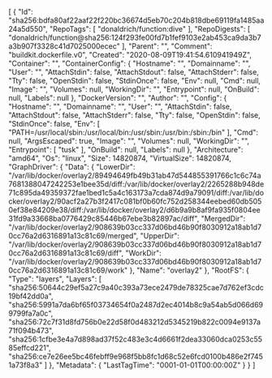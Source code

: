 [
  {
    "Id": "sha256:bdfa80af22aaf22f220bc36674d5eb70c204b818dbe69119fa1485aa24a5d550",
    "RepoTags": [
      "donaldrich/function:dive"
    ],
    "RepoDigests": [
      "donaldrich/function@sha256:124f293fe00fd7b1fef9103e2ab453ca9da3b7a3b907f3328c41d7025000ecec"
    ],
    "Parent": "",
    "Comment": "buildkit.dockerfile.v0",
    "Created": "2020-08-09T19:41:54.610941949Z",
    "Container": "",
    "ContainerConfig": {
      "Hostname": "",
      "Domainname": "",
      "User": "",
      "AttachStdin": false,
      "AttachStdout": false,
      "AttachStderr": false,
      "Tty": false,
      "OpenStdin": false,
      "StdinOnce": false,
      "Env": null,
      "Cmd": null,
      "Image": "",
      "Volumes": null,
      "WorkingDir": "",
      "Entrypoint": null,
      "OnBuild": null,
      "Labels": null
    },
    "DockerVersion": "",
    "Author": "",
    "Config": {
      "Hostname": "",
      "Domainname": "",
      "User": "",
      "AttachStdin": false,
      "AttachStdout": false,
      "AttachStderr": false,
      "Tty": false,
      "OpenStdin": false,
      "StdinOnce": false,
      "Env": [
        "PATH=/usr/local/sbin:/usr/local/bin:/usr/sbin:/usr/bin:/sbin:/bin"
      ],
      "Cmd": null,
      "ArgsEscaped": true,
      "Image": "",
      "Volumes": null,
      "WorkingDir": "",
      "Entrypoint": [
        "tusk"
      ],
      "OnBuild": null,
      "Labels": null
    },
    "Architecture": "amd64",
    "Os": "linux",
    "Size": 14820874,
    "VirtualSize": 14820874,
    "GraphDriver": {
      "Data": {
        "LowerDir": "/var/lib/docker/overlay2/89494649fb49b31ab47d544855391766c1c6c74a7681388047242253e1bee35d/diff:/var/lib/docker/overlay2/2265288b948de71c895da49359372fae1bed1c5a4c163173a7cda874d9a79091/diff:/var/lib/docker/overlay2/90acf2a27b3f2417c081bf0b60fc752d258344eebed60db5050ef38e84209e38/diff:/var/lib/docker/overlay2/d6b9a9b8af9fa935f0804ee31fd9a33668ba0776429c85446b67ebe3b82897ac/diff",
        "MergedDir": "/var/lib/docker/overlay2/908639b03cc337d06bd46b90f8030912a18ab1d70cc76a2d6316891a13c81c69/merged",
        "UpperDir": "/var/lib/docker/overlay2/908639b03cc337d06bd46b90f8030912a18ab1d70cc76a2d6316891a13c81c69/diff",
        "WorkDir": "/var/lib/docker/overlay2/908639b03cc337d06bd46b90f8030912a18ab1d70cc76a2d6316891a13c81c69/work"
      },
      "Name": "overlay2"
    },
    "RootFS": {
      "Type": "layers",
      "Layers": [
        "sha256:50644c29ef5a27c9a40c393a73ece2479de78325cae7d762ef3cdc19bf42dd0a",
        "sha256:5991a7da6bf65f03734654f0a2487d2ec4014b8c9a54ab5d066d699799fa7a0c",
        "sha256:72c7f31d8fd756b0e22d58f0d483212d5345219b822c0094e9137a71f094b473",
        "sha256:1cfbe3e4a7d898ad37f52c483e3c4d6661f2dea33060dca0253c5585effcd221",
        "sha256:ce7e26ee5bc46febff9e968f5bb8fc1d68c52e6fcd0100b486e2f7451a73f8a3"
      ]
    },
    "Metadata": {
      "LastTagTime": "0001-01-01T00:00:00Z"
    }
  }
]
